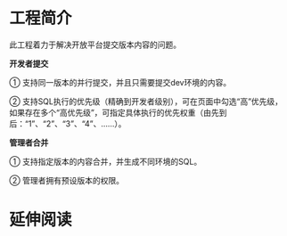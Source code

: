 # 工程简介

此工程着力于解决开放平台提交版本内容的问题。

**开发者提交**

① 支持同一版本的并行提交，并且只需要提交dev环境的内容。

② 支持SQL执行的优先级（精确到开发者级别），可在页面中勾选“高”优先级，如果存在多个“高优先级”，可指定具体执行的优先权重（由先到后：“1”、“2”、“3”、“4”、……）。

**管理者合并**

① 支持指定版本的内容合并，并生成不同环境的SQL。

② 管理者拥有预设版本的权限。

# 延伸阅读

